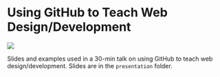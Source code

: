 # Using GitHub to Teach Web Design/Development

![](https://classroom.github.com/assets/classroom-logo-ff9c909474c8ce6139ed245d34ffea33ccf2d6956857b61baed7d0705aeb8665.png)

Slides and examples used in a 30-min talk on using GitHub to teach web design/development. Slides are in the `presentation` folder.
